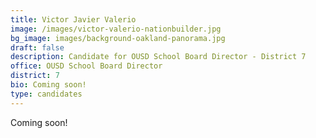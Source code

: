 ```yaml
---
title: Victor Javier Valerio
image: /images/victor-valerio-nationbuilder.jpg
bg_image: images/background-oakland-panorama.jpg
draft: false
description: Candidate for OUSD School Board Director - District 7
office: OUSD School Board Director
district: 7
bio: Coming soon!
type: candidates
---
```

Coming soon!